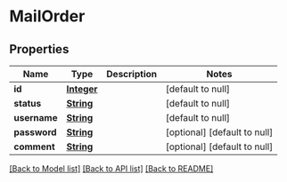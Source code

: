 # MailOrder
## Properties

Name | Type | Description | Notes
------------ | ------------- | ------------- | -------------
**id** | [**Integer**](integer.md) |  | [default to null]
**status** | [**String**](string.md) |  | [default to null]
**username** | [**String**](string.md) |  | [default to null]
**password** | [**String**](string.md) |  | [optional] [default to null]
**comment** | [**String**](string.md) |  | [optional] [default to null]

[[Back to Model list]](../README.md#documentation-for-models) [[Back to API list]](../README.md#documentation-for-api-endpoints) [[Back to README]](../README.md)

